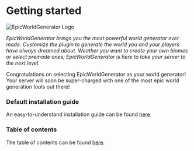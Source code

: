 # Getting started



![EpicWorldGenerator Logo](http://i.imgur.com/H6kA9jQ.png)

_EpicWorldGenerator brings you the most powerful world generator ever made. Customize the plugin to generate the world you and your players have always dreamed about. Weather you want to create your own biomes or select premade ones; EpicWorldGenerator is here to take your server to the next level._


Congratulations on selecting EpicWorldGenerator as your world generator! Your server will soon be super-charged with one of the most epic world generation tools out there!

### Default installation guide

An easy-to-understand installation guide can be found [here](beginner/basic-installation.md).

### Table of contents

The table of contents can be found [here](table-of-contents.md).
